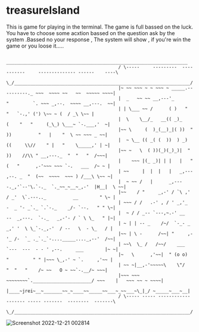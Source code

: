 # treasureIsland
This is game for playing in the terminal. The game is full bassed on the luck. You have to choose some acxtion bassed on the question ask by the system .Bassed no your response , The system will show , if you're win the game or you loose it.....


                                              ____________________________________________________________________
                                              / \-----     ---------  -----------     -------------- ------    ----\
                                              \_/__________________________________________________________________/
                                              |~ ~~ ~~~ ~ ~ ~~~ ~ _____.----------._ ~~~  ~~~~ ~~   ~~  ~~~~~ ~~~~|
                                              |  _   ~~ ~~ __,---'_       "         `. ~~~ _,--.  ~~~~ __,---.  ~~|
                                              | | \___ ~~ /      ( )   "          "   `-.,' (') \~~ ~ (  / _\ \~~ |
                                              |  \    \__/_   __(( _)_      (    "   "     (_\_) \___~ `-.___,'  ~|
                                              |~~ \     (  )_(__)_|( ))  "   ))          "   |    "  \ ~~ ~~~ _ ~~|
                                              |  ~ \__ (( _( (  ))  ) _)    ((     \\//    " |   "    \_____,' | ~|
                                              |~~ ~   \  ( ))(_)(_)_)|  "    ))    //\\ " __,---._  "  "   "  /~~~|
                                              |    ~~~ |(_ _)| | |   |   "  (   "      ,-'~~~ ~~~ `-.   ___  /~ ~ |
                                              | ~~     |  |  |   |   _,--- ,--. _  "  (~~  ~~~~  ~~~ ) /___\ \~~ ~|
                                              |  ~ ~~ /   |      _,----._,'`--'\.`-._  `._~~_~__~_,-'  |H__|  \ ~~|
                                              |~~    / "     _,-' / `\ ,' / _'  \`.---.._          __        " \~ |
                                              | ~~~ / /   .-' , / ' _,'_  -  _ '- _`._ `.`-._    _/- `--.   " " \~|
                                              |  ~ / / _-- `---,~.-' __   --  _,---.  `-._   _,-'- / ` \ \_   " |~|
                                              | ~ | | -- _    /~/  `-_- _  _,' '  \ \_`-._,-'  / --   \  - \_   / |
                                              |~~ | \ -      /~~| "     ,-'_ /-  `_ ._`._`-...._____...._,--'  /~~|
                                              | ~~\  \_ /   /~~/    ___  `---  ---  - - ' ,--.     ___        |~ ~|
                                              |~   \      ,'~~|  " (o o)   "         " " |~~~ \_,-' ~ `.     ,'~~ |
                                              | ~~ ~|__,-'~~~~~\    \"/      "  "   "    /~ ~~   O ~ ~~`-.__/~ ~~~|
                                              |~~~ ~~~  ~~~~~~~~`.______________________/ ~~~    |   ~~~ ~~ ~ ~~~~|
                                              |____~jrei~__~_______~~_~____~~_____~~___~_~~___~\_|_/ ~_____~___~__|
                                              / \----- ----- ------------  ------- ----- -------  --------  -------\
                                              \_/__________________________________________________________________/


![Screenshot 2022-12-21 002814](https://user-images.githubusercontent.com/74350077/208841303-aef18e55-1062-4fe1-8b6b-c5237bfb0f6e.png)

